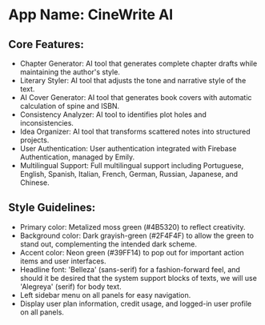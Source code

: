 # **App Name**: CineWrite AI

## Core Features:

- Chapter Generator: AI tool that generates complete chapter drafts while maintaining the author's style.
- Literary Styler: AI tool that adjusts the tone and narrative style of the text.
- AI Cover Generator: AI tool that generates book covers with automatic calculation of spine and ISBN.
- Consistency Analyzer: AI tool to identifies plot holes and inconsistencies.
- Idea Organizer: AI tool that transforms scattered notes into structured projects.
- User Authentication: User authentication integrated with Firebase Authentication, managed by Emily.
- Multilingual Support: Full multilingual support including Portuguese, English, Spanish, Italian, French, German, Russian, Japanese, and Chinese.

## Style Guidelines:

- Primary color: Metalized moss green (#4B5320) to reflect creativity.
- Background color: Dark grayish-green (#2F4F4F) to allow the green to stand out, complementing the intended dark scheme.
- Accent color: Neon green (#39FF14) to pop out for important action items and user interfaces.
- Headline font: 'Belleza' (sans-serif) for a fashion-forward feel, and should it be desired that the system support blocks of texts, we will use 'Alegreya' (serif) for body text.
- Left sidebar menu on all panels for easy navigation.
- Display user plan information, credit usage, and logged-in user profile on all panels.